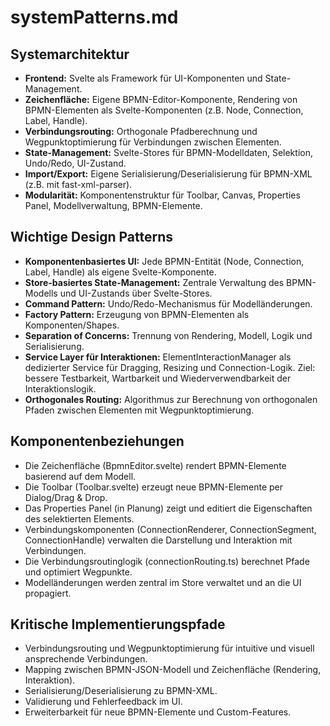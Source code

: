 # systemPatterns.md

## Systemarchitektur

- **Frontend:** Svelte als Framework für UI-Komponenten und State-Management.
- **Zeichenfläche:** Eigene BPMN-Editor-Komponente, Rendering von BPMN-Elementen als Svelte-Komponenten (z.B. Node, Connection, Label, Handle).
- **Verbindungsrouting:** Orthogonale Pfadberechnung und Wegpunktoptimierung für Verbindungen zwischen Elementen.
- **State-Management:** Svelte-Stores für BPMN-Modelldaten, Selektion, Undo/Redo, UI-Zustand.
- **Import/Export:** Eigene Serialisierung/Deserialisierung für BPMN-XML (z.B. mit fast-xml-parser).
- **Modularität:** Komponentenstruktur für Toolbar, Canvas, Properties Panel, Modellverwaltung, BPMN-Elemente.

## Wichtige Design Patterns

- **Komponentenbasiertes UI:** Jede BPMN-Entität (Node, Connection, Label, Handle) als eigene Svelte-Komponente.
- **Store-basiertes State-Management:** Zentrale Verwaltung des BPMN-Modells und UI-Zustands über Svelte-Stores.
- **Command Pattern:** Undo/Redo-Mechanismus für Modelländerungen.
- **Factory Pattern:** Erzeugung von BPMN-Elementen als Komponenten/Shapes.
- **Separation of Concerns:** Trennung von Rendering, Modell, Logik und Serialisierung.
- **Service Layer für Interaktionen:** ElementInteractionManager als dedizierter Service für Dragging, Resizing und Connection-Logik. Ziel: bessere Testbarkeit, Wartbarkeit und Wiederverwendbarkeit der Interaktionslogik.
- **Orthogonales Routing:** Algorithmus zur Berechnung von orthogonalen Pfaden zwischen Elementen mit Wegpunktoptimierung.

## Komponentenbeziehungen

- Die Zeichenfläche (BpmnEditor.svelte) rendert BPMN-Elemente basierend auf dem Modell.
- Die Toolbar (Toolbar.svelte) erzeugt neue BPMN-Elemente per Dialog/Drag & Drop.
- Das Properties Panel (in Planung) zeigt und editiert die Eigenschaften des selektierten Elements.
- Verbindungskomponenten (ConnectionRenderer, ConnectionSegment, ConnectionHandle) verwalten die Darstellung und Interaktion mit Verbindungen.
- Die Verbindungsroutinglogik (connectionRouting.ts) berechnet Pfade und optimiert Wegpunkte.
- Modelländerungen werden zentral im Store verwaltet und an die UI propagiert.

## Kritische Implementierungspfade

- Verbindungsrouting und Wegpunktoptimierung für intuitive und visuell ansprechende Verbindungen.
- Mapping zwischen BPMN-JSON-Modell und Zeichenfläche (Rendering, Interaktion).
- Serialisierung/Deserialisierung zu BPMN-XML.
- Validierung und Fehlerfeedback im UI.
- Erweiterbarkeit für neue BPMN-Elemente und Custom-Features.
